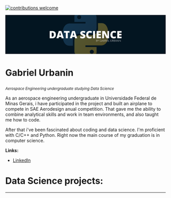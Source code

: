 [![contributions welcome](https://img.shields.io/badge/contributions-welcome-brightgreen.svg?style=flat)](https://github.com/carlosfab/data_science/issues)

<p align="center">
  <img src="logoDS.jpg" >
</p>

# Gabriel Urbanin
<sub>*Aerospace Engineering undergraduate studying Data Science*</sub>

As an aerospace engineering undergraduate in Universidade Federal de Minas Gerais, i have participated in the project and built an airplane to compete in SAE Aerodesign anual competition. That gave me the ability to combine analytical skills and work in team environments, and also taught me how to code.

After that i've been fascinated about coding and data science. I'm proficient with C/C++ and Python. Right now 
the main course of my graduation is in computer science.

**Links:**
* [LinkedIn](https://www.linkedin.com/in/gabriel-urbanin-04036a198/)

# Data Science projects:
---
